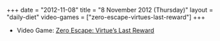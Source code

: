 +++
date = "2012-11-08"
title = "8 November 2012 (Thursday)"
layout = "daily-diet"
video-games = ["zero-escape-virtues-last-reward"]
+++

<ul>
<li class="entry video-games">Video Game: <a href="/video-games/zero-escape-virtues-last-reward">Zero Escape: Virtue’s Last Reward</a></li>
</ul>